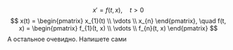 $$
x' = f(t, x), \quad t > 0 
$$
$$
x(t) = \begin{pmatrix}
x_{1}(t) \\
\vdots \\
x_{n}
\end{pmatrix}, \quad f(t, x) = \begin{pmatrix}
f_{1}(t, x) \\
\vdots \\
f_{n}(t, x)
\end{pmatrix} 
$$
А остальное очевидно.
Напишете сами

